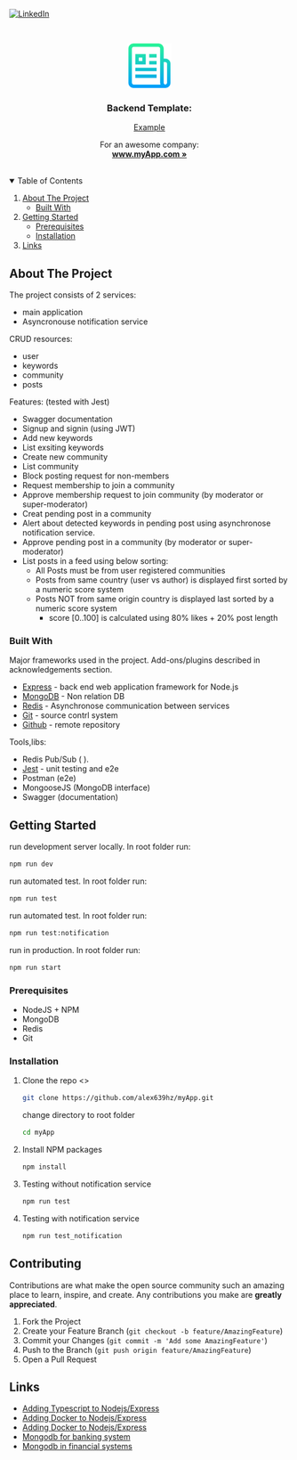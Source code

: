 <!--
*** Thanks for checking out the Best-README-Template. If you have a suggestion
*** that would make this better, please fork the repo and create a pull request
*** or simply open an issue with the tag "enhancement".
*** Thanks again! Now go create something AMAZING! :D
-->



<!-- PROJECT SHIELDS -->
<!--
*** I'm using markdown "reference style" links for readability.
*** Reference links are enclosed in brackets [ ] instead of parentheses ( ).
*** See the bottom of this document for the declaration of the reference variables
*** for contributors-url, forks-url, etc. This is an optional, concise syntax you may use.
*** https://www.markdownguide.org/basic-syntax/#reference-style-links
-->
<!-- [![Contributors][contributors-shield]][contributors-url]
[![Forks][forks-shield]][forks-url]
[![Stargazers][stars-shield]][stars-url]
[![Issues][issues-shield]][issues-url]
[![MIT License][license-shield]][license-url] -->
[![LinkedIn][linkedin-shield]][linkedin-url]


<!-- PROJECT LOGO -->
<br />
<p align="center">
  <!-- <a href="https://github.com/othneildrew/Best-README-Template"> -->
  <a href="https://www.myApp.com/">
    <img src="images/logo.png" alt="Logo" width="80" height="80">
  </a>

  <h3 align="center">Backend Template:</h3>
  <a href="https://www.myApp.com/">
     <div  align="center">  Example</div>
  </a>

  <p align="center">
    For an awesome company:
    <br />
    <a href="https://www.myApp.com/"><strong>www.myApp.com »</strong></a>
    <br />
    <br />
    <!-- <a href="https://github.com/othneildrew/Best-README-Template">View Demo</a>
    ·
    <a href="https://github.com/othneildrew/Best-README-Template/issues">Report Bug</a>
    ·
    <a href="https://github.com/othneildrew/Best-README-Template/issues">Request Feature</a> -->
  </p>
</p>



<!-- TABLE OF CONTENTS -->
<details open="open">
  <summary>Table of Contents</summary>
  <ol>
    <li>
      <a href="#about-the-project">About The Project</a>
      <ul>
        <li><a href="#built-with">Built With</a></li>
      </ul>
    </li>
    <li>
      <a href="#getting-started">Getting Started</a>
      <ul>
        <li><a href="#prerequisites">Prerequisites</a></li>
        <li><a href="#installation">Installation</a></li>
      </ul>
    </li>
    <!-- <li><a href="#usage">Usage</a></li> -->
    <!-- <li><a href="#roadmap">Roadmap</a></li> -->
    <!-- <li><a href="#contributing">Contributing</a></li> -->
    <!-- <li><a href="#license">License</a></li> -->
    <!-- <li><a href="#contact">Contact</a></li> -->
    <!-- <li><a href="#acknowledgements">Acknowledgements</a></li> -->
    <li><a href="#links">Links</a></li>
  </ol>
</details>



<!-- ABOUT THE PROJECT -->
## About The Project

<!-- add Photo and a link to app -->
<!-- [![Product Name Screen Shot][product-screenshot]](https://example.com) -->

The project consists of 2 services:
* main application
* Asyncronouse notification service 

CRUD resources:
  * user 
  * keywords  
  * community  
  * posts  

Features: (tested with Jest)
  * Swagger documentation 
  * Signup and signin (using JWT)  
  * Add new keywords 
  * List exsiting keywords 
  * Create new community 
  * List community 
  * Block posting request for non-members 
  * Request membership to join a community 
  * Approve membership request to join community (by moderator or super-moderator)
  * Creat pending post in a community  
  * Alert about detected keywords in pending post using asynchronose notification service.
  * Approve pending post in a community (by moderator or super-moderator)
  * List posts in a feed using below sorting:
    * All Posts must be from user registered communities 
    * Posts from same country (user vs author) is displayed first sorted by a numeric score system  
    * Posts NOT from same origin country is displayed last sorted by a numeric score system
      * score [0..100] is calculated using 80% likes + 20% post length


### Built With

Major frameworks used in the project. Add-ons/plugins described in acknowledgements section.
* [Express](https://expressjs.com/) - back end web application framework for Node.js
* [MongoDB](https://mongodb.com) - Non relation DB
* [Redis](https://redis.io) - Asynchronose communication between services
* [Git](https://git-scm.com/) - source contrl system
* [Github](https://github.com) - remote repository

Tools,libs:
* Redis Pub/Sub ( ).  
* [Jest](https://jest.com) - unit testing and e2e
* Postman (e2e)
* MongooseJS (MongoDB interface)
* Swagger (documentation)



<!-- GETTING STARTED -->
## Getting Started

run development server locally. In root folder run: 
  ```sh
  npm run dev
  ```

run automated test. In root folder run: 
  ```sh
  npm run test
  ```

run automated test. In root folder run: 
  ```sh
  npm run test:notification
  ```

run in production. In root folder run: 
  ```sh
  npm run start
  ```


### Prerequisites

* NodeJS + NPM 
* MongoDB
* Redis
* Git
 

### Installation

<!-- 0. Get a free API Key at [https://example.com](https://example.com) -->

1. Clone the repo <>
   ```sh
   git clone https://github.com/alex639hz/myApp.git
   ```
   change directory to root folder 
   ```sh
   cd myApp
   ```

3. Install NPM packages
   ```sh
   npm install
   ```
4. Testing without notification service
   ```sh
   npm run test
   ```
5. Testing with notification service
   ```sh
   npm run test_notification
   ```

<!-- 4. Enter your API in `config.js`
   ```JS
   const API_KEY = 'ENTER YOUR API';
   ``` -->



<!-- USAGE EXAMPLES -->
<!-- ## Usage -->
<!-- Use this space to show useful examples of how a project can be used. Additional screenshots, code examples and demos work well in this space. You may also link to more resources. -->
<!-- _For more examples, please refer to the [Documentation](https://example.com)_ -->



<!-- ROADMAP -->
<!-- ## Roadmap -->
<!-- See the [open issues](https://github.com/othneildrew/Best-README-Template/issues) for a list of proposed features (and known issues). -->



<!-- CONTRIBUTING -->
## Contributing

Contributions are what make the open source community such an amazing place to learn, inspire, and create. Any contributions you make are **greatly appreciated**.

1. Fork the Project
2. Create your Feature Branch (`git checkout -b feature/AmazingFeature`)
3. Commit your Changes (`git commit -m 'Add some AmazingFeature'`)
4. Push to the Branch (`git push origin feature/AmazingFeature`)
5. Open a Pull Request



<!-- LICENSE -->
<!-- ## License -->
<!-- Distributed under the MIT License. See `LICENSE` for more information. -->

<!-- CONTACT -->
<!-- ## Contact -->
<!-- Alex Zvuluny - [@your_twitter](https://twitter.com/your_username) - email@example.com -->
<!-- Project Link: [https://github.com/your_username/repo_name](https://github.com/your_username/repo_name) -->

<!-- ACKNOWLEDGEMENTS -->
<!-- ## Acknowledgements -->
<!-- * [GitHub Emoji Cheat Sheet](https://www.webpagefx.com/tools/emoji-cheat-sheet) -->
<!-- * [Img Shields](https://shields.io) -->
<!-- * [Choose an Open Source License](https://choosealicense.com) -->
<!-- * [GitHub Pages](https://pages.github.com) -->
<!-- * [Animate.css](https://daneden.github.io/animate.css) -->
<!-- * [Loaders.css](https://connoratherton.com/loaders) -->
<!-- * [Slick Carousel](https://kenwheeler.github.io/slick) -->
<!-- * [Smooth Scroll](https://github.com/cferdinandi/smooth-scroll) -->
<!-- * [Sticky Kit](http://leafo.net/sticky-kit) -->
<!-- * [JVectorMap](http://jvectormap.com) -->
<!-- * [Font Awesome](https://fontawesome.com) -->



<!-- Links -->
## Links
* [Adding Typescript to Nodejs/Express](https://blog.logrocket.com/typescript-with-node-js-and-express/)
* [Adding Docker to Nodejs/Express](https://www.digitalocean.com/community/tutorials/how-to-build-a-node-js-application-with-docker-on-ubuntu-20-04)
* [Adding Docker to Nodejs/Express](https://avishwakarma.medium.com/getting-started-with-docker-for-nodejs-mongodb-and-redis-b97188d33559)
* [Mongodb for banking system](https://www.mongodb.com/blog/post/next-generation-mobile-bank-current-using-mongodb-atlas-google-cloud-make-financial-services-accessible-affordable-all)
* [Mongodb in financial systems](https://www.slideshare.net/mongodb/how-financial-services-organizations-use-mongodb)



<!-- MARKDOWN LINKS & IMAGES -->
<!-- https://www.markdownguide.org/basic-syntax/#reference-style-links -->
[contributors-shield]: https://img.shields.io/github/contributors/othneildrew/Best-README-Template.svg?style=for-the-badge
[contributors-url]: https://github.com/othneildrew/Best-README-Template/graphs/contributors
[forks-shield]: https://img.shields.io/github/forks/othneildrew/Best-README-Template.svg?style=for-the-badge
[forks-url]: https://github.com/othneildrew/Best-README-Template/network/members
[stars-shield]: https://img.shields.io/github/stars/othneildrew/Best-README-Template.svg?style=for-the-badge
[stars-url]: https://github.com/othneildrew/Best-README-Template/stargazers
[issues-shield]: https://img.shields.io/github/issues/othneildrew/Best-README-Template.svg?style=for-the-badge
[issues-url]: https://github.com/othneildrew/Best-README-Template/issues
[license-shield]: https://img.shields.io/github/license/othneildrew/Best-README-Template.svg?style=for-the-badge
[license-url]: https://github.com/othneildrew/Best-README-Template/blob/master/LICENSE.txt
[linkedin-shield]: https://img.shields.io/badge/-LinkedIn-black.svg?style=for-the-badge&logo=linkedin&colorB=555
[linkedin-url]: https://linkedin.com/in/alexzvuluny/
[product-screenshot]: images/screenshot.png


